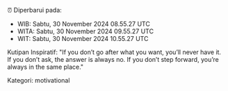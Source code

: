 ⏰ Diperbarui pada:
- WIB: Sabtu, 30 November 2024 08.55.27 UTC
- WITA: Sabtu, 30 November 2024 09.55.27 UTC
- WIT: Sabtu, 30 November 2024 10.55.27 UTC

Kutipan Inspiratif:
"If you don’t go after what you want, you’ll never have it. If you don’t ask, the answer is always no. If you don’t step forward, you’re always in the same place."


Kategori: motivational

